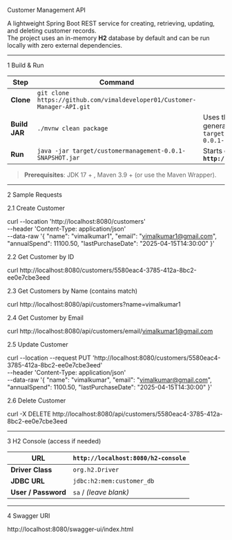  Customer Management API

A lightweight Spring Boot REST service for creating, retrieving, updating, and deleting customer records.  
The project uses an in-memory **H2** database by default and can be run locally with zero external dependencies.

---

1  Build & Run

| Step | Command | Notes |
|------|---------|-------|
| **Clone** | `git clone https://github.com/vimaldeveloper01/Customer-Manager-API.git`
| **Build JAR** | `./mvnw clean package` | Uses the Maven Wrapper; generates `target/customermanagement-0.0.1-SNAPSHOT.jar` |
| **Run** | `java -jar target/customermanagement-0.0.1-SNAPSHOT.jar` | Starts on **`http://localhost:8080`** |

> **Prerequisites**: JDK 17 + , Maven 3.9 +  (or use the Maven Wrapper).

---

2  Sample Requests

2.1 Create Customer

curl --location 'http://localhost:8080/customers' \
--header 'Content-Type: application/json' \
--data-raw '{
    "name": "vimalkumar1",
    "email": "vimalkumar1@gmail.com",
    "annualSpend": 11100.50,
    "lastPurchaseDate": "2025-04-15T14:30:00"
}'

2.2 Get Customer by ID

curl http://localhost:8080/customers/5580eac4-3785-412a-8bc2-ee0e7cbe3eed


 2.3 Get Customers by Name (contains match)

curl http://localhost:8080/api/customers?name=vimalkumar1

 2.4 Get Customer by Email

curl http://localhost:8080/api/customers/email/vimalkumar1@gmail.com

 2.5 Update Customer

curl --location --request PUT 'http://localhost:8080/customers/5580eac4-3785-412a-8bc2-ee0e7cbe3eed' \
--header 'Content-Type: application/json' \
--data-raw '{
    "name": "vimalkumar",
    "email": "vimalkumar@gmail.com",
    "annualSpend": 1100.50,
    "lastPurchaseDate": "2025-04-15T14:30:00"
}'


 2.6 Delete Customer

curl -X DELETE http://localhost:8080/api/customers/5580eac4-3785-412a-8bc2-ee0e7cbe3eed


---

 3  H2 Console (access if needed)

| URL | `http://localhost:8080/h2-console` |
|---|---|
| **Driver Class** | `org.h2.Driver` |
| **JDBC URL** | `jdbc:h2:mem:customer_db` |
| **User / Password** | `sa` / *(leave blank)* |

---

4 Swagger URI

http://localhost:8080/swagger-ui/index.html